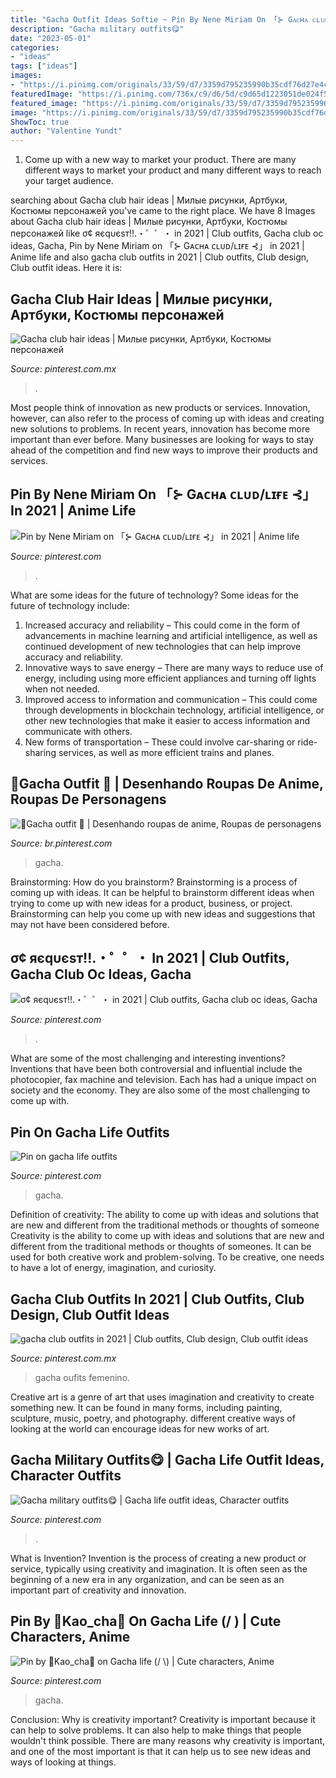 ```yaml
---
title: "Gacha Outfit Ideas Softie ~ Pin By Nene Miriam On 「⊱ Gᴀᴄʜᴀ ᴄʟᴜᴅ/ʟɪғᴇ ⊰」 In 2021"
description: "Gacha military outfits😋"
date: "2023-05-01"
categories:
- "ideas"
tags: ["ideas"]
images:
- "https://i.pinimg.com/originals/33/59/d7/3359d795235990b35cdf76d27e4c8e35.jpg"
featuredImage: "https://i.pinimg.com/736x/c9/d6/5d/c9d65d1223051de024f536bb1d1d0f29.jpg"
featured_image: "https://i.pinimg.com/originals/33/59/d7/3359d795235990b35cdf76d27e4c8e35.jpg"
image: "https://i.pinimg.com/originals/33/59/d7/3359d795235990b35cdf76d27e4c8e35.jpg"
ShowToc: true
author: "Valentine Yundt"
---
```



1. Come up with a new way to market your product. There are many different ways to market your product and many different ways to reach your target audience.

	

		
searching about Gacha club hair ideas | Милые рисунки, Артбуки, Костюмы персонажей you've came to the right place. We have 8 Images about Gacha club hair ideas | Милые рисунки, Артбуки, Костюмы персонажей like σ¢ яєqυєѕт!!.・゜゜・ in 2021 | Club outfits, Gacha club oc ideas, Gacha, Pin by Nene Miriam on 「⊱ Gᴀᴄʜᴀ ᴄʟᴜᴅ/ʟɪғᴇ ⊰」 in 2021 | Anime life and also gacha club outfits in 2021 | Club outfits, Club design, Club outfit ideas. Here it is:
		
    
## Gacha Club Hair Ideas | Милые рисунки, Артбуки, Костюмы персонажей

<img loading=lazy src="https://i.pinimg.com/originals/33/59/d7/3359d795235990b35cdf76d27e4c8e35.jpg" onerror="this.onerror=null;this.src='https://tse3.mm.bing.net/th?id=OIP.UiwXb3csgkgV8tTRW76wvAHaE2&amp;pid=15.1';" alt="Gacha club hair ideas | Милые рисунки, Артбуки, Костюмы персонажей">

_Source: pinterest.com.mx_

>. 

	

Most people think of innovation as new products or services. Innovation, however, can also refer to the process of coming up with ideas and creating new solutions to problems. In recent years, innovation has become more important than ever before. Many businesses are looking for ways to stay ahead of the competition and find new ways to improve their products and services.

    
## Pin By Nene Miriam On 「⊱ Gᴀᴄʜᴀ ᴄʟᴜᴅ/ʟɪғᴇ ⊰」 In 2021 | Anime Life

<img loading=lazy src="https://i.pinimg.com/736x/76/3c/f2/763cf2d32b68762a3b77592497acc366.jpg" onerror="this.onerror=null;this.src='https://tse1.mm.bing.net/th?id=OIP.pwluInRg7X5Hpp21LwF2kQHaNK&amp;pid=15.1';" alt="Pin by Nene Miriam on 「⊱ Gᴀᴄʜᴀ ᴄʟᴜᴅ/ʟɪғᴇ ⊰」 in 2021 | Anime life">

_Source: pinterest.com_

>. 

	

What are some ideas for the future of technology?
Some ideas for the future of technology include: 
1. Increased accuracy and reliability – This could come in the form of advancements in machine learning and artificial intelligence, as well as continued development of new technologies that can help improve accuracy and reliability. 
2. Innovative ways to save energy – There are many ways to reduce use of energy, including using more efficient appliances and turning off lights when not needed. 
3. Improved access to information and communication – This could come through developments in blockchain technology, artificial intelligence, or other new technologies that make it easier to access information and communicate with others. 
4. New forms of transportation – These could involve car-sharing or ride-sharing services, as well as more efficient trains and planes.

    
## 🌱Gacha Outfit 🌱 | Desenhando Roupas De Anime, Roupas De Personagens

<img loading=lazy src="https://i.pinimg.com/736x/b0/90/2b/b0902b2dbffff8c072efbe1b1fa0cb4c.jpg" onerror="this.onerror=null;this.src='https://tse1.mm.bing.net/th?id=OIP.rqEMC854CYfzUJ5jYCdPLwHaHa&amp;pid=15.1';" alt="🌱Gacha outfit 🌱 | Desenhando roupas de anime, Roupas de personagens">

_Source: br.pinterest.com_

>gacha. 

	

Brainstorming: How do you brainstorm?
Brainstorming is a process of coming up with ideas. It can be helpful to brainstorm different ideas when trying to come up with new ideas for a product, business, or project. Brainstorming can help you come up with new ideas and suggestions that may not have been considered before.

    
## σ¢ яєqυєѕт!!.・゜゜・ In 2021 | Club Outfits, Gacha Club Oc Ideas, Gacha

<img loading=lazy src="https://i.pinimg.com/736x/c9/d6/5d/c9d65d1223051de024f536bb1d1d0f29.jpg" onerror="this.onerror=null;this.src='https://tse3.mm.bing.net/th?id=OIP.87R84Uf6RyB87K4AbbBM1QHaL5&amp;pid=15.1';" alt="σ¢ яєqυєѕт!!.・゜゜・ in 2021 | Club outfits, Gacha club oc ideas, Gacha">

_Source: pinterest.com_

>. 

	

What are some of the most challenging and interesting inventions?
Inventions that have been both controversial and influential include the photocopier, fax machine and television. Each has had a unique impact on society and the economy. They are also some of the most challenging to come up with.

    
## Pin On Gacha Life Outfits

<img loading=lazy src="https://i.pinimg.com/736x/fd/d5/4a/fdd54afe0eb5b8d818cb8320e7a376af.jpg" onerror="this.onerror=null;this.src='https://tse2.mm.bing.net/th?id=OIP.h-3HVoKgw3YUrXL4WeEnQwHaEJ&amp;pid=15.1';" alt="Pin on gacha life outfits">

_Source: pinterest.com_

>gacha. 

	

Definition of creativity: The ability to come up with ideas and solutions that are new and different from the traditional methods or thoughts of someone
Creativity is the ability to come up with ideas and solutions that are new and different from the traditional methods or thoughts of someones. It can be used for both creative work and problem-solving. To be creative, one needs to have a lot of energy, imagination, and curiosity.

    
## Gacha Club Outfits In 2021 | Club Outfits, Club Design, Club Outfit Ideas

<img loading=lazy src="https://i.pinimg.com/736x/c2/04/be/c204bedb8a2ef6cc8347d63ad37738fa.jpg" onerror="this.onerror=null;this.src='https://tse4.mm.bing.net/th?id=OIP.AMW9144IAUqz6QROcj8q1AHaFV&amp;pid=15.1';" alt="gacha club outfits in 2021 | Club outfits, Club design, Club outfit ideas">

_Source: pinterest.com.mx_

>gacha oufits femenino. 

	

Creative art is a genre of art that uses imagination and creativity to create something new. It can be found in many forms, including painting, sculpture, music, poetry, and photography. different creative ways of looking at the world can encourage ideas for new works of art.

    
## Gacha Military Outfits😋 | Gacha Life Outfit Ideas, Character Outfits

<img loading=lazy src="https://i.pinimg.com/736x/68/ee/ac/68eeacbe0450087d8585b6004406dd6f.jpg" onerror="this.onerror=null;this.src='https://tse3.mm.bing.net/th?id=OIP.hlhZA1zu4U0RPAn6rZGDzgHaHJ&amp;pid=15.1';" alt="Gacha military outfits😋 | Gacha life outfit ideas, Character outfits">

_Source: pinterest.com_

>. 

	

What is Invention?
Invention is the process of creating a new product or service, typically using creativity and imagination. It is often seen as the beginning of a new era in any organization, and can be seen as an important part of creativity and innovation.

    
## Pin By 🖕Kao_cha🖕 On Gacha Life (/ \) | Cute Characters, Anime

<img loading=lazy src="https://i.pinimg.com/736x/c9/98/75/c9987518520f7d2175a265e86a474243.jpg" onerror="this.onerror=null;this.src='https://tse2.mm.bing.net/th?id=OIP.NwmGb4oH2UEAG9IKwEA89QHaNA&amp;pid=15.1';" alt="Pin by 🖕Kao_cha🖕 on Gacha life (/ \) | Cute characters, Anime">

_Source: pinterest.com_

>gacha. 

	

Conclusion: Why is creativity important?
Creativity is important because it can help to solve problems. It can also help to make things that people wouldn't think possible. There are many reasons why creativity is important, and one of the most important is that it can help us to see new ideas and ways of looking at things.

